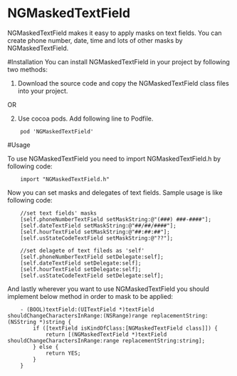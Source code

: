 # NGMaskedTextField
NGMaskedTextField makes it easy to apply masks on text fields. You can create phone number, date, time and lots of other masks by NGMaskedTextField.

#Installation
You can install NGMaskedTextField in your project by following two methods:

1) Download the source code and copy the NGMaskedTextField class files into your project.

OR

2) Use cocoa pods. Add following line to Podfile.

```
    pod 'NGMaskedTextField'
```

#Usage

To use NGMaskedTextField you need to import NGMaskedTextField.h by following code:

```
    import "NGMaskedTextField.h"
```

Now you can set masks and delegates of text fields. Sample usage is like following code:

```    
    //set text fields' masks
    [self.phoneNumberTextField setMaskString:@"(###) ###-####"];
    [self.dateTextField setMaskString:@"##/##/####"];
    [self.hourTextField setMaskString:@"##:##:##"];
    [self.usStateCodeTextField setMaskString:@"??"];
    
    //set delagete of text fileds as 'self'
    [self.phoneNumberTextField setDelegate:self];
    [self.dateTextField setDelegate:self];
    [self.hourTextField setDelegate:self];
    [self.usStateCodeTextField setDelegate:self];
```

And lastly wherever you want to use NGMaskedTextField you should implement below method in order to mask to be applied:
```
    - (BOOL)textField:(UITextField *)textField shouldChangeCharactersInRange:(NSRange)range replacementString:(NSString *)string {
        if ([textField isKindOfClass:[NGMaskedTextField class]]) {
            return [(NGMaskedTextField *)textField shouldChangeCharactersInRange:range replacementString:string];
        } else {
            return YES;
        }
    }
```






